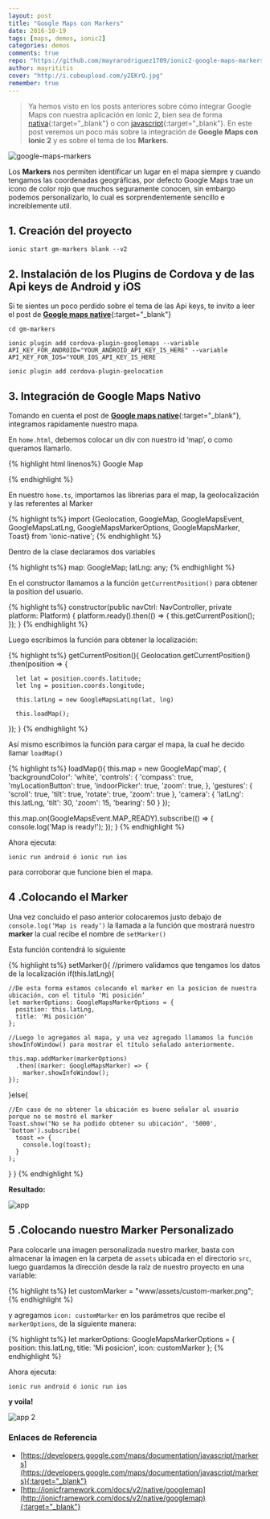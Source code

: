 ```yaml
---
layout: post
title: "Google Maps con Markers"
date: 2016-10-19
tags: [maps, demos, ionic2]
categories: demos
comments: true
repo: "https://github.com/mayrarodriguez1709/ionic2-google-maps-markers"
author: mayrititis
cover: "http://i.cubeupload.com/y2EKrQ.jpg"
remember: true
---
```


> Ya hemos visto en los posts anteriores sobre cómo integrar Google Maps con nuestra aplicación en Ionic 2, bien sea de forma [nativa](http://www.ion-book.com/ionic2/google-maps-native){:target="_blank"} o con [javascript](http://www.ion-book.com/demos/google-maps-js-and-ionic-2){:target="_blank"}. En este post veremos un poco más sobre la integración de **Google Maps con Ionic 2** y es sobre el tema de los **Markers**.

<img class="img-responsive" src="http://i.cubeupload.com/y2EKrQ.jpg" alt="google-maps-markers">

Los **Markers** nos permiten identificar un lugar en el mapa siempre y cuando tengamos las coordenadas geográficas, por defecto Google Maps trae un icono de color rojo que muchos seguramente conocen, sin embargo podemos personalizarlo, lo cual es sorprendentemente sencillo e increiblemente util. 

## 1. Creación del proyecto

```
ionic start gm-markers blank --v2
```

## 2. Instalación de los Plugins de Cordova y de las Api keys de Android y iOS 

Si te sientes un poco perdido sobre el tema de las Api keys, te invito a leer el post de [**Google maps native**](http://www.ion-book.com/ionic2/google-maps-native){:target="_blank"}

```
cd gm-markers
```

```
ionic plugin add cordova-plugin-googlemaps --variable API_KEY_FOR_ANDROID="YOUR_ANDROID_API_KEY_IS_HERE" --variable API_KEY_FOR_IOS="YOUR_IOS_API_KEY_IS_HERE
```

```
ionic plugin add cordova-plugin-geolocation
```

## 3. Integración de Google Maps Nativo

Tomando en cuenta el post de [**Google maps native**](http://www.ion-book.com/ionic2/google-maps-native){:target="_blank"}, integramos rapidamente nuestro mapa.

En `home.html`, debemos colocar un div con nuestro id ‘map’, o como queramos llamarlo.

{% highlight html linenos%}
<ion-header>
  <ion-navbar>
    <ion-title>
      Google Map
    </ion-title>
  </ion-navbar>
</ion-header>

<ion-content>
  <div id="map"></div>  
</ion-content>
{% endhighlight %}

En nuestro `home.ts`, importamos las librerias para el map, la geolocalización y las referentes al Marker

{% highlight ts%}
import {Geolocation, GoogleMap, GoogleMapsEvent, GoogleMapsLatLng, 
  GoogleMapsMarkerOptions, GoogleMapsMarker, Toast} from 'ionic-native';
{% endhighlight %}

Dentro de la clase declaramos dos variables

{% highlight ts%}
map: GoogleMap;
latLng: any;
{% endhighlight %}

En el constructor llamamos a la función `getCurrentPosition()` para obtener la position del usuario.

{% highlight ts%}
constructor(public navCtrl: NavController, private platform: Platform) {
  platform.ready().then(() => {
      this.getCurrentPosition();
  });
}
{% endhighlight %}

Luego escribimos la función para obtener la localización:

{% highlight ts%}
getCurrentPosition(){
  Geolocation.getCurrentPosition()
    .then(position => {

      let lat = position.coords.latitude;
      let lng = position.coords.longitude;

      this.latLng = new GoogleMapsLatLng(lat, lng)

      this.loadMap();
  });
}
{% endhighlight %}

Así mismo escribimos la función para cargar el mapa, la cual he decido llamar `loadMap()`

{% highlight ts%}
loadMap(){
  this.map = new GoogleMap('map', {
      'backgroundColor': 'white',
      'controls': {
      'compass': true,
      'myLocationButton': true,
      'indoorPicker': true,
      'zoom': true,
    },
    'gestures': {
      'scroll': true,
      'tilt': true,
      'rotate': true,
      'zoom': true
    },
    'camera': {
      'latLng': this.latLng,
      'tilt': 30,
      'zoom': 15,
      'bearing': 50
    }
  });

  this.map.on(GoogleMapsEvent.MAP_READY).subscribe(() => {
    console.log('Map is ready!');
  });
}
{% endhighlight %}

Ahora ejecuta:

```
ionic run android ó ionic run ios 
```

para corroborar que funcione bien el mapa.

## 4 .Colocando el Marker

Una vez concluido el paso anterior colocaremos justo debajo de `console.log(‘Map is ready’)` la llamada a la función que mostrará nuestro **marker** la cual recibe el nombre de `setMarker()`

Esta función contendrá lo siguiente

{% highlight ts%}
setMarker(){
  //primero validamos que tengamos los datos de la localización
  if(this.latLng){

    //De esta forma estamos colocando el marker en la posicion de nuestra ubicación, con el titulo ‘Mi posición’
    let markerOptions: GoogleMapsMarkerOptions = {
      position: this.latLng,
      title: 'Mi posición'
    };
      
    //Luego lo agregamos al mapa, y una vez agregado llamamos la función showInfoWindow() para mostrar el título señalado anteriormente.

    this.map.addMarker(markerOptions)
      .then((marker: GoogleMapsMarker) => {
        marker.showInfoWindow();
    });
  }else{
    
    //En caso de no obtener la ubicación es bueno señalar al usuario porque no se mostró el marker
    Toast.show("No se ha podido obtener su ubicación", '5000', 'bottom').subscribe(
      toast => {
        console.log(toast);
      }
    );
  }
}
{% endhighlight %}

**Resultado:**

<div class="row">
  <div class="col-xs-12 col-sm-6 col-sm-offset-3">
    <img class="img-responsive" src="http://i.cubeupload.com/qmD4AO.png" alt="app">
  </div>
</div>

## 5 .Colocando nuestro Marker Personalizado

Para colocarle una imagen personalizada nuestro marker, basta con almacenar la imagen en la carpeta de `assets` ubicada en el directorio `src`, luego guardamos la dirección desde la raíz de nuestro proyecto en una variable:


{% highlight ts%}
let customMarker = "www/assets/custom-marker.png";
{% endhighlight %}

y agregamos `icon: customMarker` en los parámetros que recibe el `markerOptions`, de la siguiente manera:

{% highlight ts%}
let markerOptions: GoogleMapsMarkerOptions = {
  position: this.latLng,
  title: 'Mi posicion',
  icon: customMarker
};
{% endhighlight %}

Ahora ejecuta:

```
ionic run android ó ionic run ios 
```

**y voila!** 

<div class="row">
  <div class="col-xs-12 col-sm-6 col-sm-offset-3">
    <img class="img-responsive" src="http://i.cubeupload.com/3jjfy6.png" alt="app 2">
  </div>
</div>

### Enlaces de Referencia

- [https://developers.google.com/maps/documentation/javascript/markers](https://developers.google.com/maps/documentation/javascript/markers){:target="_blank"}
- [http://ionicframework.com/docs/v2/native/googlemap](http://ionicframework.com/docs/v2/native/googlemap){:target="_blank"}